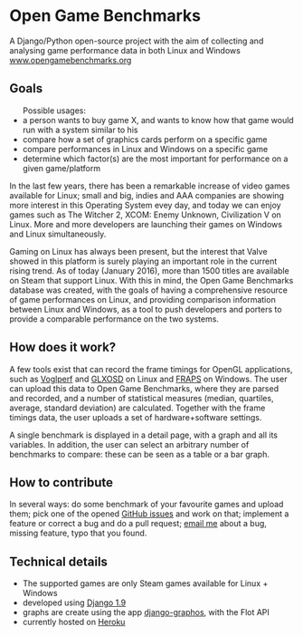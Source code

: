
<h1>Open Game Benchmarks</h1>

A Django/Python open-source project with the aim of collecting and analysing game performance data in both Linux and Windows
<br>
<a href="http://www.opengamebenchmarks.org" target="new">www.opengamebenchmarks.org</a>


<h2>Goals</h2>
<p>
<ul>
Possible usages:
<li>a person wants to buy game X, and wants to know how that game would run with a system similar to his</li>
<li>compare how a set of graphics cards perform on a specific game</li>
<li>compare performances in Linux and Windows on a specific game</li>
<li>determine which factor(s) are the most important for performance on a given game/platform</li>
</ul>
</p>

<p>In the last few years, there has been a remarkable increase of video games available for Linux; small and big, indies and AAA companies are showing more interest in this Operating System evey day, and today we can enjoy games such as The Witcher 2, XCOM: Enemy Unknown, Civilization V on Linux. More and more developers are launching their games on Windows and Linux simultaneously.</p>
<p>Gaming on Linux has always been present, but the interest that Valve showed in this platform is surely playing an important role in the current rising trend. As of today (January 2016), more than 1500 titles are available on Steam that support Linux. With this in mind, the Open Game Benchmarks database was created, with the goals of having a comprehensive resource of game performances on Linux, and providing comparison information between Linux and Windows, as a tool to push developers and porters to provide a comparable performance on the two systems.</p>


<h2>How does it work?</h2>
<p>A few tools exist that can record the frame timings for OpenGL applications, such as <a href="https://github.com/ValveSoftware/voglperf" target="new">Voglperf</a> and <a href="https://glxosd.nickguletskii.com/" target="new">GLXOSD</a> on Linux and <a href="http://www.fraps.com/" target="new">FRAPS</a> on Windows. The user can upload this data to Open Game Benchmarks, where they are parsed and recorded, and a number of statistical measures (median, quartiles, average, standard deviation) are calculated. Together with the frame timings data, the user uploads a set of hardware+software settings.</p>
 
<p>A single benchmark is displayed in a detail page, with a graph and all its variables. In addition, the user can select an arbitrary number of benchmarks to compare: these can be seen as a table or a bar graph.</p>



<h2>How to contribute</h2>
<p>In several ways: do some benchmark of your favourite games and upload them; pick one of the opened <a href="https://github.com/wbasile/Open-Game-Benchmarks/issues">GitHub issues</a> and work on that; implement a feature or correct a bug and do a pull request; <a href="mailto:admin@opengamebenchmarks.org">email me</a> about a bug, missing feature, typo that you found.
</p>

<h2>Technical details</h2>
<p>
<ul>
<li>The supported games are only Steam games available for Linux + Windows</li>
<li>developed using <a href="https://www.djangoproject.com/" target="new">Django 1.9</a></li>
<li>graphs are create using the app <a href="https://github.com/agiliq/django-graphos" target="new">django-graphos</a>, with the Flot API</li>
<li>currently hosted on <a href="https://www.heroku.com/" target="new">Heroku</a></li>
</ul>
</p>
